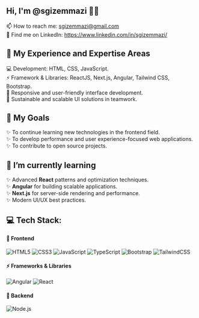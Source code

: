 ## Hi, I'm @sgizemmazi 👋🏼
📫 How to reach me: sgizemmazi@gmail.com  
🔗 Find me on LinkedIn: https://www.linkedin.com/in/sgizemmazi/   


<!--
**sgizemmazi/sgizemmazi** is a ✨ _special_ ✨ repository because its `README.md` (this file) appears on your GitHub profile.

Here are some ideas to get you started:

- 🔭 I’m currently working on ...
- 🌱 I’m currently learning ...
- 👯 I’m looking to collaborate on ...
- 🤔 I’m looking for help with ...
- 💬 Ask me about ...
- 📫 How to reach me: ...
- 😄 Pronouns: ...
- ⚡ Fun fact: ...
-->
## 🚀 My Experience and Expertise Areas  

💻 Development: HTML, CSS, JavaScript.  
⚡ Framework & Libraries: ReactJS, Next.js, Angular, Tailwind CSS, Bootstrap.  
📱 Responsive and user-friendly interface development.  
👥 Sustainable and scalable UI solutions in teamwork.  

## 🎯 My Goals  
✨ To continue learning new technologies in the frontend field.  
✨ To develop performance and user experience-focused web applications.  
✨ To contribute to open source projects.  

## 🌱 I’m currently learning  
✨ Advanced **React** patterns and optimization techniques.  
✨ **Angular** for building scalable applications.  
✨ **Next.js** for server-side rendering and performance.  
✨ Modern UI/UX best practices.  

## 💻 Tech Stack:

#### 🎨 Frontend
![HTML5](https://img.shields.io/badge/HTML5-E34F26?style=for-the-badge&logo=html5&logoColor=white) 
![CSS3](https://img.shields.io/badge/CSS3-1572B6?style=for-the-badge&logo=css3&logoColor=white) 
![JavaScript](https://img.shields.io/badge/javascript-%23323330.svg?style=for-the-badge&logo=javascript&logoColor=%23F7DF1E)
![TypeScript](https://img.shields.io/badge/TypeScript-007ACC?style=for-the-badge&logo=typescript&logoColor=white)
![Bootstrap](https://img.shields.io/badge/Bootstrap-7952B3?style=for-the-badge&logo=bootstrap&logoColor=white)
![TailwindCSS](https://img.shields.io/badge/Tailwind_CSS-38B2AC?style=for-the-badge&logo=tailwind-css&logoColor=white)

#### ⚡ Frameworks & Libraries
![Angular](https://img.shields.io/badge/angular-%23DD0031.svg?style=for-the-badge&logo=angular&logoColor=white) 
![React](https://img.shields.io/badge/React-20232A?style=for-the-badge&logo=react&logoColor=61DAFB)

#### 🔧 Backend
![Node.js](https://img.shields.io/badge/Node.js-43853D?style=for-the-badge&logo=node.js&logoColor=white)

